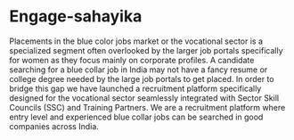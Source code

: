 # Engage-sahayika
Placements in the blue color jobs market or the vocational sector is a specialized segment often overlooked by the larger job portals specifically for women as they focus mainly on corporate profiles. A candidate searching for a blue collar job in India may not have a fancy resume or college degree needed by the large job portals to get placed. In order to bridge this gap we have launched a recruitment platform specifically designed for the vocational sector seamlessly integrated with Sector Skill Councils (SSC) and Training Partners. We are a recruitment platform where entry level and experienced blue collar jobs can be searched in good companies across India.
